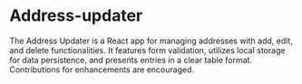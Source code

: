# Address-updater
The Address Updater is a React app for managing addresses with add, edit, and delete functionalities. It features form validation, utilizes local storage for data persistence, and presents entries in a clear table format. Contributions for enhancements are encouraged.
